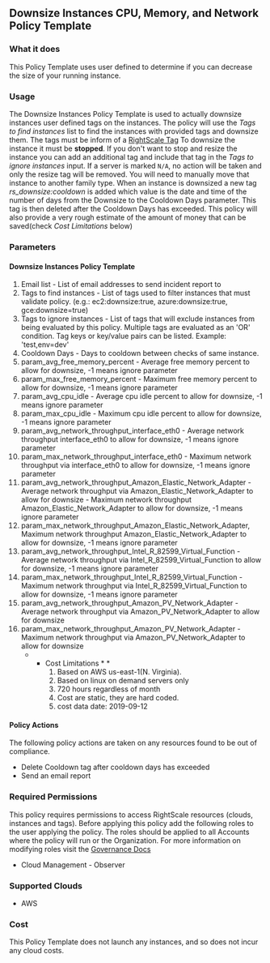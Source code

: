 ## Downsize Instances CPU, Memory, and Network Policy Template

### What it does

This Policy Template uses user defined to determine if you can decrease the size of your running instance.  

### Usage

The Downsize Instances Policy Template is used to actually downsize instances user defined tags on the instances.  The policy will use the *Tags to find instances* list to find the instances with provided tags and downsize them.  The tags must be inform of a [RightScale Tag](https://docs.rightscale.com/cm/ref/list_of_rightscale_tags.html#overview)
To downsize the instance it must be **stopped**.  If you don't want to stop and resize the instance you can add an additional tag and include that tag in the *Tags to ignore instances* input.
If a server is marked `N/A`, no action will be taken and only the resize tag will be removed. You will need to manually move that instance to another family type.
When an instance is downsized a new tag *rs_downsize:cooldown* is added which value is the date and time of the number of days from the Downsize to the Cooldown Days parameter.  This tag is then deleted after the Cooldown Days has exceeded.  This policy will also provide a very rough estimate of the amount of money that can be saved(check *Cost Limitations* below)


### Parameters

#### Downsize Instances Policy Template
1. Email list - List of email addresses to send incident report to
2. Tags to find instances - List of tags used to filter instances that must validate policy. (e.g.: ec2:downsize:true, azure:downsize:true, gce:downsize=true)
3. Tags to ignore instances - List of tags that will exclude instances from being evaluated by this policy. Multiple tags are evaluated as an 'OR' condition. Tag keys or key/value pairs can be listed. Example: 'test,env=dev'
4. Cooldown Days - Days to cooldown between checks of same instance.
5. param_avg_free_memory_percent - Average free memory percent to allow for downsize, -1 means ignore parameter
6. param_max_free_memory_percent - Maximum free memory percent to allow for downsize, -1 means ignore parameter
7. param_avg_cpu_idle - Average cpu idle percent to allow for downsize, -1 means ignore parameter
8. param_max_cpu_idle - Maximum cpu idle percent to allow for downsize, -1 means ignore parameter
9. param_avg_network_throughput_interface_eth0 - Average network throughput interface_eth0 to allow for downsize, -1 means ignore parameter
10. param_max_network_throughput_interface_eth0 - Maximum network throughput via interface_eth0 to allow for downsize, -1 means ignore parameter
11. param_avg_network_throughput_Amazon_Elastic_Network_Adapter - Average network throughput via Amazon_Elastic_Network_Adapter to allow for downsize - Maximum network throughput Amazon_Elastic_Network_Adapter to allow for downsize, -1 means ignore parameter
12. param_max_network_throughput_Amazon_Elastic_Network_Adapter, Maximum network throughput Amazon_Elastic_Network_Adapter to allow for downsize, -1 means ignore parameter
13. param_avg_network_throughput_Intel_R_82599_Virtual_Function - Average network throughput via Intel_R_82599_Virtual_Function to allow for downsize, -1 means ignore parameter
14. param_max_network_throughput_Intel_R_82599_Virtual_Function - Maximum network throughput via Intel_R_82599_Virtual_Function  to allow for downsize, -1 means ignore parameter
15. param_avg_network_throughput_Amazon_PV_Network_Adapter - Average network throughput via Amazon_PV_Network_Adapter to allow for downsize
16. param_max_network_throughput_Amazon_PV_Network_Adapter - Maximum network throughput via Amazon_PV_Network_Adapter to allow for downsize
    * * Cost Limitations * * 
         1. Based on AWS us-east-1(N. Virginia).
         2. Based on linux on demand servers only
         3. 720 hours regardless of month
         4. Cost are static, they are hard coded. 
         5. cost data date: 2019-09-12

#### Policy Actions

The following policy actions are taken on any resources found to be out of compliance.

- Delete Cooldown tag after cooldown days has exceeded
- Send an email report

### Required Permissions

This policy requires permissions to access RightScale resources (clouds, instances and tags).  Before applying this policy add the following roles to the user applying the policy.  The roles should be applied to all Accounts where the policy will run or the Organization. For more information on modifying roles visit the [Governance Docs](https://docs.rightscale.com/cm/ref/user_roles.html)

- Cloud Management - Observer

### Supported Clouds

- AWS

### Cost

This Policy Template does not launch any instances, and so does not incur any cloud costs.
